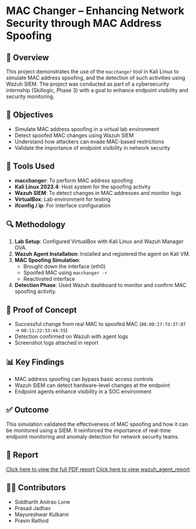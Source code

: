 # MAC Changer – Enhancing Network Security through MAC Address Spoofing

## 📌 Overview
This project demonstrates the use of the `macchanger` tool in Kali Linux to simulate MAC address spoofing, and the detection of such activities using Wazuh SIEM. The project was conducted as part of a cybersecurity internship (Skillogic, Phase 3) with a goal to enhance endpoint visibility and security monitoring.

## 🎯 Objectives
- Simulate MAC address spoofing in a virtual lab environment
- Detect spoofed MAC changes using Wazuh SIEM
- Understand how attackers can evade MAC-based restrictions
- Validate the importance of endpoint visibility in network security

## 🧰 Tools Used
- **macchanger**: To perform MAC address spoofing
- **Kali Linux 2023.4**: Host system for the spoofing activity
- **Wazuh SIEM**: To detect changes in MAC addresses and monitor logs
- **VirtualBox**: Lab environment for testing
- **ifconfig / ip**: For interface configuration

## 🔍 Methodology
1. **Lab Setup**: Configured VirtualBox with Kali Linux and Wazuh Manager OVA.
2. **Wazuh Agent Installation**: Installed and registered the agent on Kali VM.
3. **MAC Spoofing Simulation**:
   - Brought down the interface (eth0)
   - Spoofed MAC using `macchanger -r`
   - Reactivated interface
4. **Detection Phase**: Used Wazuh dashboard to monitor and confirm MAC spoofing activity.

## 📸 Proof of Concept
- Successful change from real MAC to spoofed MAC (`08:00:27:7d:37:07` → `00:11:22:33:44:55`)
- Detection confirmed on Wazuh with agent logs
- Screenshot logs attached in report

## 📊 Key Findings
- MAC address spoofing can bypass basic access controls
- Wazuh SIEM can detect hardware-level changes at the endpoint
- Endpoint agents enhance visibility in a SOC environment

## ✅ Outcome
This simulation validated the effectiveness of MAC spoofing and how it can be monitored using a SIEM. It reinforced the importance of real-time endpoint monitoring and anomaly detection for network security teams.

## 📄 Report
[Click here to view the full PDF report](./Project_Report_MAC_Changer.pdf)
[Click here to view wazuh_agent_report](./wazuh_agent_report.pdf)

## 👨‍💻 Contributors
- Siddharth Anilrao Lone
- Prasad Jadhav
- Mayureshwar Kulkarni
- Pravin Rathod
